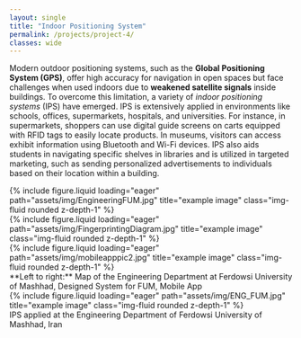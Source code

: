```yaml
---
layout: single
title: "Indoor Positioning System"
permalink: /projects/project-4/
classes: wide
---
```



Modern outdoor positioning systems, such as the **Global Positioning System (GPS)**, offer high accuracy for navigation in open spaces but face challenges when used indoors due to **weakened satellite signals** inside buildings. To overcome this limitation, a variety of *indoor positioning systems* (IPS) have emerged. IPS is extensively applied in environments like schools, offices, supermarkets, hospitals, and universities. For instance, in supermarkets, shoppers can use digital guide screens on carts equipped with RFID tags to easily locate products. In museums, visitors can access exhibit information using Bluetooth and Wi-Fi devices. IPS also aids students in navigating specific shelves in libraries and is utilized in targeted marketing, such as sending personalized advertisements to individuals based on their location within a building.



<div class="row">
    <div class="col-sm mt-3 mt-md-0">
        {% include figure.liquid loading="eager" path="assets/img/EngineeringFUM.jpg" title="example image" class="img-fluid rounded z-depth-1" %}
    </div>
    <div class="col-sm mt-3 mt-md-0">
        {% include figure.liquid loading="eager" path="assets/img/FingerprintingDiagram.jpg" title="example image" class="img-fluid rounded z-depth-1" %}
    </div>
    <div class="col-sm mt-3 mt-md-0">
        {% include figure.liquid loading="eager" path="assets/img/mobileapppic2.jpg" title="example image" class="img-fluid rounded z-depth-1" %}
    </div>
</div>
<div class="caption">
  **Left to right:** Map of the Engineering Department at Ferdowsi University of Mashhad, Designed System for FUM, Mobile App

</div>
<div class="row">
    <div class="col-sm mt-3 mt-md-0">
        {% include figure.liquid loading="eager" path="assets/img/ENG_FUM.jpg" title="example image" class="img-fluid rounded z-depth-1" %}
    </div>
</div>
<div class="caption">
   IPS applied at the Engineering Department of Ferdowsi University of Mashhad, Iran 
</div>


